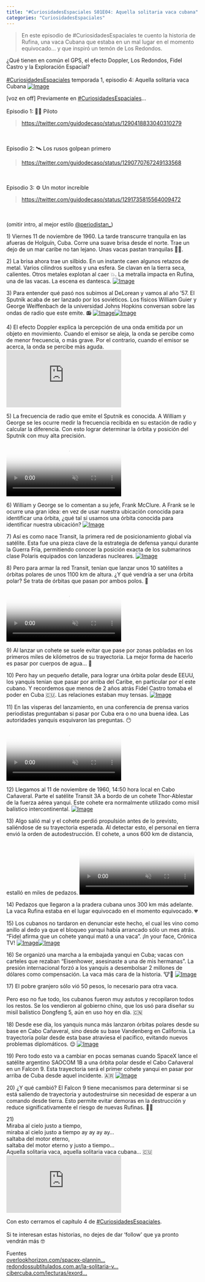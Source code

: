 ```yaml
---
title: "#CuriosidadesEspaciales S01E04: Aquella solitaria vaca cubana"
categories: "CuriosidadesEspaciales"
---
```


> En este episodio de #CuriosidadesEspaciales te cuento la historia de Rufina, una vaca Cubana que estaba en un mal lugar en el momento equivocado... y que inspiró un temón de Los Redondos.

<div class="card-tweets" dir="auto">
    <p>¿Qué tienen en común el GPS, el efecto Doppler, Los Redondos, Fidel Castro y la Exploración Espacial?<br />
<br />
<a class="entity-hashtag" href="/hashtag/CuriosidadesEspaciales">#CuriosidadesEspaciales</a> temporada 1, episodio 4: Aquella solitaria vaca Cubana <span class="entity-image"><a href="https://pbs.twimg.com/media/EfEQ46HXYAIsNKO.jpg" target="_blank"><img alt="Image" src="https://pbs.twimg.com/media/EfEQ46HXYAIsNKO.jpg" data-src="https://pbs.twimg.com/media/EfEQ46HXYAIsNKO.jpg"></a></span></p>
    <p>[voz en off] Previamente en <a class="entity-hashtag" href="/hashtag/CuriosidadesEspaciales">#CuriosidadesEspaciales</a>…<br />
<br />
Episodio 1: 👩‍🚀 Piloto<br />
<span class="entity-embed"><span class="twitter-player"><blockquote class="twitter-tweet" data-conversation="none" data-align="center" data-dnt="true"><a href="https://twitter.com/guidodecaso/status/1290418833040310279">https://twitter.com/guidodecaso/status/1290418833040310279</a></blockquote></span></span><br />
<br />
Episodio 2: 🛰️ Los rusos golpean primero<br />
<span class="entity-embed"><span class="twitter-player"><blockquote class="twitter-tweet" data-conversation="none" data-align="center" data-dnt="true"><a href="https://twitter.com/guidodecaso/status/1290770767249133568">https://twitter.com/guidodecaso/status/1290770767249133568</a></blockquote></span></span><br />
<br />
Episodio 3: ⚙️ Un motor increíble<br />
<span class="entity-embed"><span class="twitter-player"><blockquote class="twitter-tweet" data-conversation="none" data-align="center" data-dnt="true"><a href="https://twitter.com/guidodecaso/status/1291735815564009472">https://twitter.com/guidodecaso/status/1291735815564009472</a></blockquote></span></span><br />
<br />
(omitir intro, al mejor estilo <a class="entity-mention" href="https://twitter.com/periodistan_">@periodistan_</a>)</p>
    <p><span class="nop nop-start">1) </span> Viernes 11 de noviembre de 1960. La tarde transcurre tranquila en las afueras de Holguín, Cuba. Corre una suave brisa desde el norte. Trae un dejo de un mar caribe no tan lejano. Unas vacas pastan tranquilas 🐄🐮.</p>
    <p><span class="nop nop-start">2) </span> La brisa ahora trae un silbido. En un instante caen algunos retazos de metal. Varios cilindros sueltos y una esfera. Se clavan en la tierra seca, calientes. Otros metales explotan al caer 💥. La metralla impacta en Rufina, una de las vacas. La escena es dantesca. <span class="entity-image"><a href="https://pbs.twimg.com/media/EfEQ7jBXgAgobjX.png" target="_blank"><img alt="Image" src="https://pbs.twimg.com/media/EfEQ7jBXgAgobjX.png" data-src="https://pbs.twimg.com/media/EfEQ7jBXgAgobjX.png"></a></span></p>
    <p><span class="nop nop-start">3) </span> Para entender qué pasó nos subimos al DeLorean y vamos al año ’57. El Sputnik acaba de ser lanzado por los soviéticos. Los físicos William Guier y George Weiffenbach de la universidad Johns Hopkins conversan sobre las ondas de radio que este emite. 📻 <span class="row justify-content-center entity-multiple-2"><span class="col-md-6"><span class="entity-image"><a href="https://pbs.twimg.com/media/EfEQ9YkXkAMITti.png" target="_blank"><img alt="Image" src="https://pbs.twimg.com/media/EfEQ9YkXkAMITti.png" data-src="https://pbs.twimg.com/media/EfEQ9YkXkAMITti.png"></a></span></span><span class="col-md-6"><span class="entity-image"><a href="https://pbs.twimg.com/media/EfEQ-CmXgAENx0K.png" target="_blank"><img alt="Image" src="https://pbs.twimg.com/media/EfEQ9YkXkAMITti.png" data-src="https://pbs.twimg.com/media/EfEQ-CmXgAENx0K.png"></a></span></span></span></p>
    <p><span class="nop nop-start">4) </span> El efecto Doppler explica la percepción de una onda emitida por un objeto en movimiento. Cuando el emisor se aleja, la onda se percibe como de menor frecuencia, o más grave. Por el contrario, cuando el emisor se acerca, la onda se percibe más aguda. <span class="entity-embed"><iframe class="youtube-player keep-ratio-4-3" src="https://www.youtube.com/embed/RRf6i2dOgD0" frameborder="0" allowFullScreen></iframe></span></p>
    <p><span class="nop nop-start">5) </span> La frecuencia de radio que emite el Sputnik es conocida. A William y George se les ocurre medir la frecuencia recibida en su estación de radio y calcular la diferencia. Con esto lograr determinar la órbita y posición del Sputnik con muy alta precisión. <span class="entity-video-gif"><video autoplay muted loop controls poster="https://pbs.twimg.com/tweet_video_thumb/EfERn95WsAADd1-.jpg"><source src="https://video.twimg.com/tweet_video/EfERn95WsAADd1-.mp4" type="video/mp4"><img alt="Calculating Figure It Out GIF" src="https://pbs.twimg.com/tweet_video_thumb/EfERn95WsAADd1-.jpg"></video></span></p>
    <p><span class="nop nop-start">6) </span> William y George se lo comentan a su jefe, Frank McClure. A Frank se le ocurre una gran idea: en vez de usar nuestra ubicación conocida para identificar una órbita, ¿qué tal si usamos una órbita conocida para identificar nuestra ubicación? <span class="entity-image"><a href="https://pbs.twimg.com/media/EfERAm3XkAEV_vQ.png" target="_blank"><img alt="Image" src="https://pbs.twimg.com/media/EfERAm3XkAEV_vQ.png" data-src="https://pbs.twimg.com/media/EfERAm3XkAEV_vQ.png"></a></span></p>
    <p><span class="nop nop-start">7) </span> Así es como nace Transit, la primera red de posicionamiento global vía satélite. Esta fue una pieza clave de la estrategia de defensa yanqui durante la Guerra Fría, permitiendo conocer la posición exacta de los submarinos clase Polaris equipados con lanzaderas nucleares. <span class="entity-image"><a href="https://pbs.twimg.com/media/EfERDHZWsAEwJJK.png" target="_blank"><img alt="Image" src="https://pbs.twimg.com/media/EfERDHZWsAEwJJK.png" data-src="https://pbs.twimg.com/media/EfERDHZWsAEwJJK.png"></a></span></p>
    <p><span class="nop nop-start">8) </span> Pero para armar la red Transit, tenían que lanzar unos 10 satélites a órbitas polares de unos 1100 km de altura. ¿Y qué vendría a ser una órbita polar? Se trata de órbitas que pasan por ambos polos. 🐧 <span class="entity-video-gif"><video autoplay muted loop controls poster="https://pbs.twimg.com/tweet_video_thumb/EfEREl1WkAIOY8Q.jpg"><source src="https://video.twimg.com/tweet_video/EfEREl1WkAIOY8Q.mp4" type="video/mp4"><img alt="Video Poster" src="https://pbs.twimg.com/tweet_video_thumb/EfEREl1WkAIOY8Q.jpg"></video></span></p>
    <p><span class="nop nop-start">9) </span> Al lanzar un cohete se suele evitar que pase por zonas pobladas en los primeros miles de kilómetros de su trayectoria. La mejor forma de hacerlo es pasar por cuerpos de agua… 🌊</p>
    <p><span class="nop nop-start">10) </span> Pero hay un pequeño detalle, para lograr una órbita polar desde EEUU, los yanquis tenían que pasar por arriba del Caribe, en particular por el este cubano. Y recordemos que menos de 2 años atrás Fidel Castro tomaba el poder en Cuba 🇨🇺. Las relaciones estaban muy tensas. <span class="entity-image"><a href="https://pbs.twimg.com/media/EfERG5oWsAI-KoG.jpg" target="_blank"><img alt="Image" src="https://pbs.twimg.com/media/EfERG5oWsAI-KoG.jpg" data-src="https://pbs.twimg.com/media/EfERG5oWsAI-KoG.jpg"></a></span></p>
    <p><span class="nop nop-start">11) </span> En las vísperas del lanzamiento, en una conferencia de prensa varios periodistas preguntaban si pasar por Cuba era o no una buena idea. Las autoridades yanquis esquivaron las preguntas. 😶 <span class="entity-video-gif"><video autoplay muted loop controls poster="https://pbs.twimg.com/tweet_video_thumb/EfERpw-WoAAzzbl.jpg"><source src="https://video.twimg.com/tweet_video/EfERpw-WoAAzzbl.mp4" type="video/mp4"><img alt="Donald Trump No Comment GIF" src="https://pbs.twimg.com/tweet_video_thumb/EfERpw-WoAAzzbl.jpg"></video></span></p>
    <p><span class="nop nop-start">12) </span> Llegamos al 11 de noviembre de 1960, 14:50 hora local en Cabo Cañaveral. Parte el satélite Transit 3A a bordo de un cohete Thor-Ablestar de la fuerza aérea yanqui. Este cohete era normalmente utilizado como misil balístico intercontinental. <span class="entity-image"><a href="https://pbs.twimg.com/media/EfERJdOX0AEFtGa.png" target="_blank"><img alt="Image" src="https://pbs.twimg.com/media/EfERJdOX0AEFtGa.png" data-src="https://pbs.twimg.com/media/EfERJdOX0AEFtGa.png"></a></span></p>
    <p><span class="nop nop-start">13) </span> Algo salió mal y el cohete perdió propulsión antes de lo previsto, saliéndose de su trayectoria esperada. Al detectar esto, el personal en tierra envió la orden de autodestrucción. El cohete, a unos 600 km de distancia, estalló en miles de pedazos. <span class="entity-video-gif"><video autoplay muted loop controls poster="https://pbs.twimg.com/tweet_video_thumb/EfERM0BXoAIl6-s.jpg"><source src="https://video.twimg.com/tweet_video/EfERM0BXoAIl6-s.mp4" type="video/mp4"><img alt="Video Poster" src="https://pbs.twimg.com/tweet_video_thumb/EfERM0BXoAIl6-s.jpg"></video></span></p>
    <p><span class="nop nop-start">14) </span> Pedazos que llegaron a la pradera cubana unos 300 km más adelante. La vaca Rufina estaba en el lugar equivocado en el momento equivocado. 💔</p>
    <p><span class="nop nop-start">15) </span> Los cubanos no tardaron en denunciar este hecho, el cual les vino como anillo al dedo ya que el bloqueo yanqui había arrancado sólo un mes atrás. “Fidel afirma que un cohete yanqui mató a una vaca”. ¡In your face, Crónica TV! <span class="row justify-content-center entity-multiple-2"><span class="col-md-6"><span class="entity-image"><a href="https://pbs.twimg.com/media/EfERPGCXsAATgPv.jpg" target="_blank"><img alt="Image" src="https://pbs.twimg.com/media/EfERPGCXsAATgPv.jpg" data-src="https://pbs.twimg.com/media/EfERPGCXsAATgPv.jpg"></a></span></span><span class="col-md-6"><span class="entity-image"><a href="https://pbs.twimg.com/media/EfERPX3XgAE0-_4.png" target="_blank"><img alt="Image" src="https://pbs.twimg.com/media/EfERPGCXsAATgPv.jpg" data-src="https://pbs.twimg.com/media/EfERPX3XgAE0-_4.png"></a></span></span></span></p>
    <p><span class="nop nop-start">16) </span> Se organizó una marcha a la embajada yanqui en Cuba; vacas con carteles que rezaban “Eisenhower, asesinaste a una de mis hermanas”. La presión internacional forzó a los yanquis a desembolsar 2 millones de dólares como compensación. La vaca más cara de la historia. 🐮💸 <span class="entity-image"><a href="https://pbs.twimg.com/media/EfERSBdWoAA99f9.png" target="_blank"><img alt="Image" src="https://pbs.twimg.com/media/EfERSBdWoAA99f9.png" data-src="https://pbs.twimg.com/media/EfERSBdWoAA99f9.png"></a></span></p>
    <p><span class="nop nop-start">17) </span> El pobre granjero sólo vió 50 pesos, lo necesario para otra vaca. <br />
<br />
Pero eso no fue todo, los cubanos fueron muy astutos y recopilaron todos los restos. Se los vendieron al gobierno chino, que los usó para diseñar su misil balístico Dongfeng 5, aún en uso hoy en día. 🇨🇳</p>
    <p><span class="nop nop-start">18) </span> Desde ese día, los yanquis nunca más lanzaron órbitas polares desde su base en Cabo Cañaveral, sino desde su base Vandenberg en California. La trayectoria polar desde esta base atraviesa el pacífico, evitando nuevos problemas diplomáticos. 😌 <span class="entity-image"><a href="https://pbs.twimg.com/media/EfERTa6XsAAjrS_.jpg" target="_blank"><img alt="Image" src="https://pbs.twimg.com/media/EfERTa6XsAAjrS_.jpg" data-src="https://pbs.twimg.com/media/EfERTa6XsAAjrS_.jpg"></a></span></p>
    <p><span class="nop nop-start">19) </span> Pero todo esto va a cambiar en pocas semanas cuando SpaceX lance el satélite argentino SAOCOM 1B a una órbita polar desde el Cabo Cañaveral en un Falcon 9. Esta trayectoria será el primer cohete yanqui en pasar por arriba de Cuba desde aquel incidente. 🇦🇷 <span class="entity-image"><a href="https://pbs.twimg.com/media/EfERVOzX0AATFum.jpg" target="_blank"><img alt="Image" src="https://pbs.twimg.com/media/EfERVOzX0AATFum.jpg" data-src="https://pbs.twimg.com/media/EfERVOzX0AATFum.jpg"></a></span></p>
    <p><span class="nop nop-start">20) </span> ¿Y qué cambió? El Falcon 9 tiene mecanismos para determinar si se está saliendo de trayectoria y autodestruirse sin necesidad de esperar a un comando desde tierra. Esto permite evitar demoras en la destrucción y reduce significativamente el riesgo de nuevas Rufinas. 🚀💥</p>
    <p><span class="nop nop-start">21)<br />
</span> Miraba al cielo justo a tiempo,<br />
miraba al cielo justo a tiempo ay ay ay ay…<br />
saltaba del motor eterno,<br />
saltaba del motor eterno y justo a tiempo…<br />
Aquella solitaria vaca, aquella solitaria vaca cubana… 🇨🇺<br />
<span class="entity-embed"><iframe class="youtube-player keep-ratio-4-3" src="https://www.youtube.com/embed/iFuHXPiq3a0" frameborder="0" allowFullScreen></iframe></span></p>
    <p>Con esto cerramos el capítulo 4 de <a class="entity-hashtag" href="/hashtag/CuriosidadesEspaciales">#CuriosidadesEspaciales</a>. <br />
<br />
Si te interesan estas historias, no dejes de dar ‘follow’ que ya pronto vendrán más 🤓</p>
    <p>Fuentes<br />
<a class="entity-url" data-preview="true" href="https://www.overlookhorizon.com/spacex-planning-historic-saocom-1b-satellite-launch/">overlookhorizon.com/spacex-plannin…</a><br />
<a class="entity-url" data-preview="true" href="https://www.redondossubtitulados.com.ar/la-solitaria-vaca-cubana-asesinada-por-un-satelite/">redondossubtitulados.com.ar/la-solitaria-v…</a><br />
<a class="entity-url" data-preview="true" href="https://www.cibercuba.com/lecturas/exordio-rufina-vaca-martir">cibercuba.com/lecturas/exord…</a></p>
</div>

